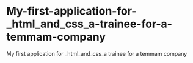 # My-first-application-for-_html_and_css_a-trainee-for-a-temmam-company
My first application for _html_and_css_a trainee for a temmam company
